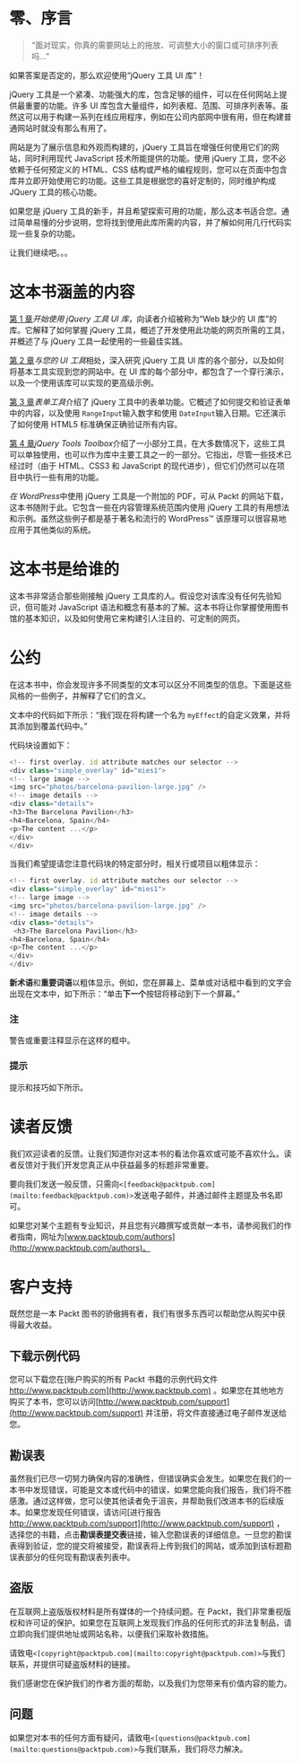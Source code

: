 # 零、序言

> “面对现实，你真的需要网站上的拖放、可调整大小的窗口或可排序列表吗…”

如果答案是否定的，那么欢迎使用“jQuery 工具 UI 库”！

jQuery 工具是一个紧凑、功能强大的库，包含足够的组件，可以在任何网站上提供最重要的功能。许多 UI 库包含大量组件，如列表框、范围、可排序列表等。虽然这可以用于构建一系列在线应用程序，例如在公司内部网中很有用，但在构建普通网站时就没有那么有用了。

网站是为了展示信息和外观而构建的，jQuery 工具旨在增强任何使用它们的网站，同时利用现代 JavaScript 技术所能提供的功能。使用 jQuery 工具，您不必依赖于任何预定义的 HTML、CSS 结构或严格的编程规则，您可以在页面中包含库并立即开始使用它的功能。这些工具是根据您的喜好定制的，同时维护构成 JQuery 工具的核心功能。

如果您是 jQuery 工具的新手，并且希望探索可用的功能，那么这本书适合您。通过简单易懂的分步说明，您将找到使用此库所需的内容，并了解如何用几行代码实现一些复杂的功能。

让我们继续吧。。。

# 这本书涵盖的内容

[第 1 章](01.html "Chapter 1. Getting Started")*开始使用 jQuery 工具 UI 库*，向读者介绍被称为“Web 缺少的 UI 库”的库。它解释了如何掌握 jQuery 工具，概述了开发使用此功能的网页所需的工具，并概述了与 jQuery 工具一起使用的一些最佳实践。

[第 2 章](02.html "Chapter 2. Getting along with your UI Tools")*与您的 UI 工具*相处，深入研究 jQuery 工具 UI 库的各个部分，以及如何将基本工具实现到您的网站中。在 UI 库的每个部分中，都包含了一个穿行演示，以及一个使用该库可以实现的更高级示例。

[第 3 章](03.html "Chapter 3. Form Tools")*表单工具*介绍了 jQuery 工具中的表单功能。它概述了如何提交和验证表单中的内容，以及使用 `RangeInput`输入数字和使用 `DateInput`输入日期。它还演示了如何使用 HTML5 标准确保正确验证所有内容。

[第 4 章](04.html "Chapter 4. jQuery Tools Toolbox")*jQuery Tools Toolbox*介绍了一小部分工具，在大多数情况下，这些工具可以单独使用，也可以作为库中主要工具之一的一部分。它指出，尽管一些技术已经过时（由于 HTML、CSS3 和 JavaScript 的现代进步），但它们仍然可以在项目中执行一些有用的功能。

*在 WordPress*中使用 jQuery 工具是一个附加的 PDF，可从 Packt 的网站下载，这本书随附于此。它包含一些在内容管理系统范围内使用 jQuery 工具的有用想法和示例。虽然这些例子都是基于著名和流行的 WordPress™ 该原理可以很容易地应用于其他类似的系统。

# 这本书是给谁的

这本书非常适合那些刚接触 jQuery 工具库的人。假设您对该库没有任何先验知识，但可能对 JavaScript 语法和概念有基本的了解。这本书将让你掌握使用图书馆的基本知识，以及如何使用它来构建引人注目的、可定制的网页。

# 公约

在这本书中，你会发现许多不同类型的文本可以区分不同类型的信息。下面是这些风格的一些例子，并解释了它们的含义。

文本中的代码如下所示：“我们现在将构建一个名为 `myEffect`的自定义效果，并将其添加到覆盖代码中。”

代码块设置如下：

```js
<!-- first overlay. id attribute matches our selector -->
<div class="simple_overlay" id="mies1">
<!-- large image -->
<img src="photos/barcelona-pavilion-large.jpg" />
<!-- image details -->
<div class="details">
<h3>The Barcelona Pavilion</h3>
<h4>Barcelona, Spain</h4>
<p>The content ...</p>
</div>
</div>

```

当我们希望提请您注意代码块的特定部分时，相关行或项目以粗体显示：

```js
<!-- first overlay. id attribute matches our selector -->
<div class="simple_overlay" id="mies1">
<!-- large image -->
<img src="photos/barcelona-pavilion-large.jpg" />
<!-- image details -->
<div class="details">
 <h3>The Barcelona Pavilion</h3>
<h4>Barcelona, Spain</h4>
<p>The content ...</p> 
</div>
</div>

```

**新术语**和**重要词语**以粗体显示。例如，您在屏幕上、菜单或对话框中看到的文字会出现在文本中，如下所示：“单击**下一个**按钮将移动到下一个屏幕。”

### 注

警告或重要注释显示在这样的框中。

### 提示

提示和技巧如下所示。

# 读者反馈

我们欢迎读者的反馈。让我们知道你对这本书的看法你喜欢或可能不喜欢什么。读者反馈对于我们开发您真正从中获益最多的标题非常重要。

要向我们发送一般反馈，只需向`<[feedback@packtpub.com](mailto:feedback@packtpub.com)>`发送电子邮件，并通过邮件主题提及书名即可。

如果您对某个主题有专业知识，并且您有兴趣撰写或贡献一本书，请参阅我们的作者指南，网址为[www.packtpub.com/authors](http://www.packtpub.com/authors)。

# 客户支持

既然您是一本 Packt 图书的骄傲拥有者，我们有很多东西可以帮助您从购买中获得最大收益。

## 下载示例代码

您可以下载您在[账户购买的所有 Packt 书籍的示例代码文件 http://www.packtpub.com](http://www.packtpub.com) 。如果您在其他地方购买了本书，您可以访问[http://www.packtpub.com/support](http://www.packtpub.com/support) 并注册，将文件直接通过电子邮件发送给您。

## 勘误表

虽然我们已尽一切努力确保内容的准确性，但错误确实会发生。如果您在我们的一本书中发现错误，可能是文本或代码中的错误，如果您能向我们报告，我们将不胜感激。通过这样做，您可以使其他读者免于沮丧，并帮助我们改进本书的后续版本。如果您发现任何错误，请访问[进行报告 http://www.packtpub.com/support](http://www.packtpub.com/support) ，选择您的书籍，点击**勘误表提交表**链接，输入您勘误表的详细信息。一旦您的勘误表得到验证，您的提交将被接受，勘误表将上传到我们的网站，或添加到该标题勘误表部分的任何现有勘误表列表中。

## 盗版

在互联网上盗版版权材料是所有媒体的一个持续问题。在 Packt，我们非常重视版权和许可证的保护。如果您在互联网上发现我们作品的任何形式的非法复制品，请立即向我们提供地址或网站名称，以便我们采取补救措施。

请致电`<[copyright@packtpub.com](mailto:copyright@packtpub.com)>`与我们联系，并提供可疑盗版材料的链接。

我们感谢您在保护我们的作者方面的帮助，以及我们为您带来有价值内容的能力。

## 问题

如果您对本书的任何方面有疑问，请致电`<[questions@packtpub.com](mailto:questions@packtpub.com)>`与我们联系，我们将尽力解决。